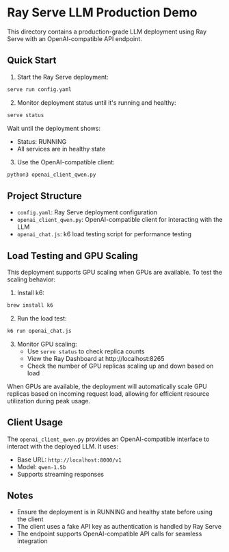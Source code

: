 # Ray Serve LLM Production Demo

This directory contains a production-grade LLM deployment using Ray Serve with an OpenAI-compatible API endpoint.

## Quick Start

1. Start the Ray Serve deployment:
```bash
serve run config.yaml
```

2. Monitor deployment status until it's running and healthy:
```bash
serve status
```

Wait until the deployment shows:
- Status: RUNNING
- All services are in healthy state

3. Use the OpenAI-compatible client:
```bash
python3 openai_client_qwen.py
```

## Project Structure

- `config.yaml`: Ray Serve deployment configuration
- `openai_client_qwen.py`: OpenAI-compatible client for interacting with the LLM
- `openai_chat.js`: k6 load testing script for performance testing

## Load Testing and GPU Scaling

This deployment supports GPU scaling when GPUs are available. To test the scaling behavior:

1. Install k6:
```bash
brew install k6
```

2. Run the load test:
```bash
k6 run openai_chat.js
```

3. Monitor GPU scaling:
   - Use `serve status` to check replica counts
   - View the Ray Dashboard at http://localhost:8265
   - Check the number of GPU replicas scaling up and down based on load

When GPUs are available, the deployment will automatically scale GPU replicas based on incoming request load, allowing for efficient resource utilization during peak usage.

## Client Usage

The `openai_client_qwen.py` provides an OpenAI-compatible interface to interact with the deployed LLM. It uses:
- Base URL: `http://localhost:8000/v1`
- Model: `qwen-1.5b`
- Supports streaming responses

## Notes

- Ensure the deployment is in RUNNING and healthy state before using the client
- The client uses a fake API key as authentication is handled by Ray Serve
- The endpoint supports OpenAI-compatible API calls for seamless integration
